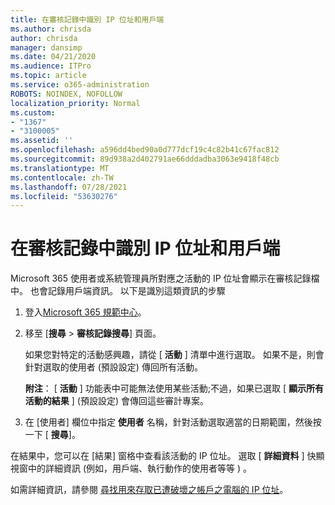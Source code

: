 ```yaml
---
title: 在審核記錄中識別 IP 位址和用戶端
ms.author: chrisda
author: chrisda
manager: dansimp
ms.date: 04/21/2020
ms.audience: ITPro
ms.topic: article
ms.service: o365-administration
ROBOTS: NOINDEX, NOFOLLOW
localization_priority: Normal
ms.custom:
- "1367"
- "3100005"
ms.assetid: ''
ms.openlocfilehash: a596dd4bed90a0d777dcf19c4c82b41c67fac812
ms.sourcegitcommit: 89d938a2d402791ae66dddadba3063e9418f48cb
ms.translationtype: MT
ms.contentlocale: zh-TW
ms.lasthandoff: 07/28/2021
ms.locfileid: "53630276"
---
```

# <a name="identify-ip-address-and-client-in-audit-logs"></a>在審核記錄中識別 IP 位址和用戶端

Microsoft 365 使用者或系統管理員所對應之活動的 IP 位址會顯示在審核記錄檔中。 也會記錄用戶端資訊。 以下是識別這類資訊的步驟

1. 登入[Microsoft 365 規範中心](https://protection.office.com/)。

2. 移至 [**搜尋**  >  **審核記錄搜尋**] 頁面。

   如果您對特定的活動感興趣，請從 [ **活動** ] 清單中進行選取。 如果不是，則會針對選取的使用者 (預設設定) 傳回所有活動。

   **附注**： [ **活動** ] 功能表中可能無法使用某些活動;不過，如果已選取 [ **顯示所有活動的結果** ] (預設設定) 會傳回這些審計專案。

3. 在 [使用者] 欄位中指定 **使用者** 名稱，針對活動選取適當的日期範圍，然後按一下 [ **搜尋**]。

在結果中，您可以在 [結果] 窗格中查看該活動的 IP 位址。 選取 [ **詳細資料** ] 快顯視窗中的詳細資訊 (例如，用戶端、執行動作的使用者等等 ) 。

如需詳細資訊，請參閱 [尋找用來存取已遭破壞之帳戶之電腦的 IP 位址](/microsoft-365/compliance/auditing-troubleshooting-scenarios#find-the-ip-address-of-the-computer-used-to-access-a-compromised-account)。
